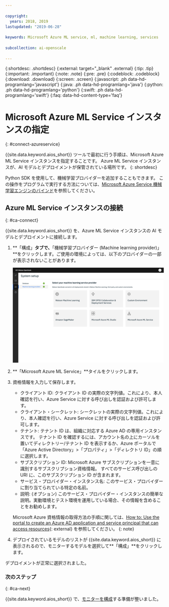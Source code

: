 ```yaml
---

copyright:
  years: 2018, 2019
lastupdated: "2019-06-28"

keywords: Microsoft Azure ML service, ml, machine learning, services

subcollection: ai-openscale

---
```


{:shortdesc: .shortdesc}
{:external: target="_blank" .external}
{:tip: .tip}
{:important: .important}
{:note: .note}
{:pre: .pre}
{:codeblock: .codeblock}
{:download: .download}
{:screen: .screen}
{:javascript: .ph data-hd-programlang='javascript'}
{:java: .ph data-hd-programlang='java'}
{:python: .ph data-hd-programlang='python'}
{:swift: .ph data-hd-programlang='swift'}
{:faq: data-hd-content-type='faq'}

# Microsoft Azure ML Service インスタンスの指定
{: #connect-azureservice}

{{site.data.keyword.aios_short}} ツールで最初に行う手順は、Microsoft Azure ML Service インスタンスを指定することです。 Azure ML Service インスタンスが、AI モデルとデプロイメントが保管されている場所です。
{: shortdesc}

Python SDK を使用して、機械学習プロバイダーを追加することもできます。 この操作をプログラムで実行する方法については、[Microsoft Azure Service 機械学習エンジンのバインド](/docs/services/ai-openscale?topic=ai-openscale-cml-azsrvconfig#cml-azsrvbind)を参照してください。

## Azure ML Service インスタンスの接続
{: #ca-connect}

{{site.data.keyword.aios_short}} を、Azure ML Service インスタンスの AI モデルとデプロイメントに接続します。

1. **「構成」**タブで、**「機械学習プロバイダー (Machine learning provider)」**をクリックします。ご使用の環境によっては、以下のプロバイダーの一部が表示されないことがあります。

   ![機械学習サービス・プロバイダーの選択画面に、サポートされる機械学習エンジンのタイルが表示されます](images/wos-machine-learning-providers-selection.png)

1.  **「Microsoft Azure ML Service」**タイルをクリックします。
1.  資格情報を入力して保存します。

    - クライアント ID: クライアント ID の実際の文字列値。これにより、本人確認を行い、Azure Service に対する呼び出しを認証および許可します。
    - クライアント・シークレット: シークレットの実際の文字列値。これにより、本人確認を行い、Azure Service に対する呼び出しを認証および許可します。
    - テナント: テナント ID は、組織に対応する Azure AD の専用インスタンスです。 テナント ID を確認するには、アカウント名の上にカーソルを置いてディレクトリー/テナント ID を表示するか、Azure ポータルで「Azure Active Directory」>「プロパティ」>「ディレクトリ ID」の順に選択します。
    - サブスクリプション ID: Microsoft Azure サブスクリプションを一意に識別するサブスクリプション資格情報。 すべてのサービス呼び出しの URI に、このサブスクリプション ID が含まれます。
    - サービス・プロバイダー・インスタンス名: このサービス・プロバイダーに割り当てられている特定の名前。
    - 説明: (オプション) このサービス・プロバイダー・インスタンスの簡単な説明。実動環境とテスト環境を運用している場合、その情報を含めることをお勧めします。

    Microsoft Azure 資格情報の取得方法の手順に関しては、[How to: Use the portal to create an Azure AD application and service principal that can access resources](https://docs.microsoft.com/en-us/azure/active-directory/develop/howto-create-service-principal-portal){: external} を参照してください。
    {: note}

1.  デプロイされているモデルのリストが {{site.data.keyword.aios_short}} に表示されるので、モニターするモデルを選択して**「構成」**をクリックします。

デプロイメントが正常に選択されました。

### 次のステップ
{: #ca-next}

{{site.data.keyword.aios_short}} で、[モニターを構成](/docs/services/ai-openscale?topic=ai-openscale-mo-config)する準備が整いました。
